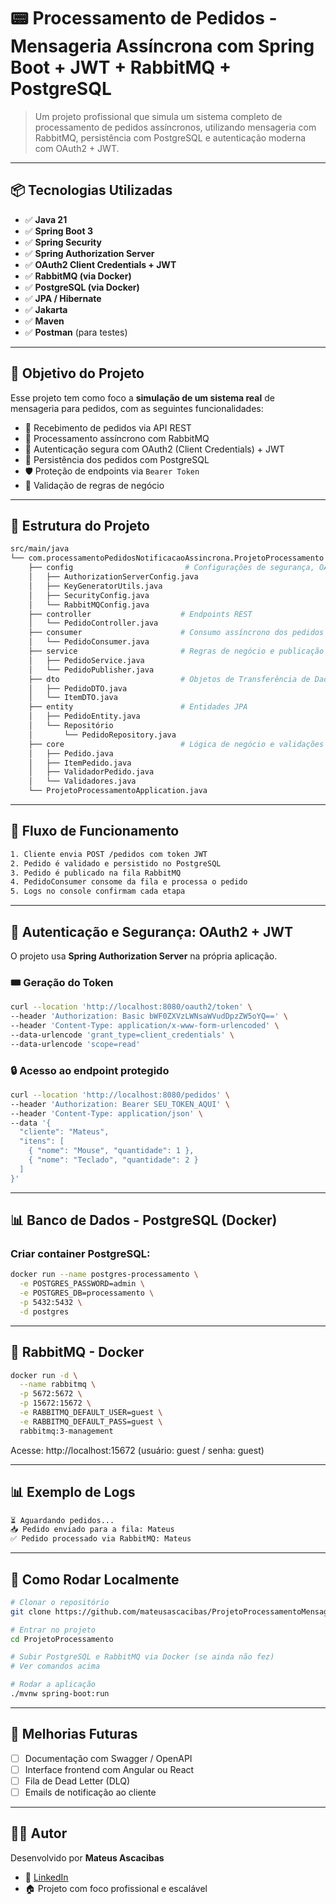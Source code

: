 # 📟 Processamento de Pedidos - Mensageria Assíncrona com Spring Boot + JWT + RabbitMQ + PostgreSQL

> Um projeto profissional que simula um sistema completo de processamento de pedidos assíncronos, utilizando mensageria com RabbitMQ, persistência com PostgreSQL e autenticação moderna com OAuth2 + JWT.

---

## 📦 Tecnologias Utilizadas

- ✅ **Java 21**
- ✅ **Spring Boot 3**
- ✅ **Spring Security**
- ✅ **Spring Authorization Server**
- ✅ **OAuth2 Client Credentials + JWT**
- ✅ **RabbitMQ (via Docker)**
- ✅ **PostgreSQL (via Docker)**
- ✅ **JPA / Hibernate**
- ✅ **Jakarta**
- ✅ **Maven**
- ✅ **Postman** (para testes)

---

## 🧐 Objetivo do Projeto

Esse projeto tem como foco a **simulação de um sistema real** de mensageria para pedidos, com as seguintes funcionalidades:

- 📅 Recebimento de pedidos via API REST
- 🛅 Processamento assíncrono com RabbitMQ
- 🔐 Autenticação segura com OAuth2 (Client Credentials) + JWT
- 🏦 Persistência dos pedidos com PostgreSQL
- 🛡️ Proteção de endpoints via `Bearer Token`
- 🤔 Validação de regras de negócio

---

## 🧱 Estrutura do Projeto

```bash
src/main/java
└── com.processamentoPedidosNotificacaoAssincrona.ProjetoProcessamento
    ├── config                         # Configurações de segurança, OAuth2 e RabbitMQ
    │   ├── AuthorizationServerConfig.java
    │   ├── KeyGeneratorUtils.java
    │   ├── SecurityConfig.java
    │   └── RabbitMQConfig.java
    ├── controller                    # Endpoints REST
    │   └── PedidoController.java
    ├── consumer                      # Consumo assíncrono dos pedidos via fila
    │   └── PedidoConsumer.java
    ├── service                       # Regras de negócio e publicação na fila
    │   ├── PedidoService.java
    │   └── PedidoPublisher.java
    ├── dto                           # Objetos de Transferência de Dados
    │   ├── PedidoDTO.java
    │   └── ItemDTO.java
    ├── entity                        # Entidades JPA
    │   ├── PedidoEntity.java
    │   └── Repositório
    │       └── PedidoRepository.java
    ├── core                          # Lógica de negócio e validações
    │   ├── Pedido.java
    │   ├── ItemPedido.java
    │   ├── ValidadorPedido.java
    │   └── Validadores.java
    └── ProjetoProcessamentoApplication.java
```

---

## 🔄 Fluxo de Funcionamento

```bash
1. Cliente envia POST /pedidos com token JWT
2. Pedido é validado e persistido no PostgreSQL
3. Pedido é publicado na fila RabbitMQ
4. PedidoConsumer consome da fila e processa o pedido
5. Logs no console confirmam cada etapa
```

---

## 🔐 Autenticação e Segurança: OAuth2 + JWT

O projeto usa **Spring Authorization Server** na própria aplicação.

### 🎟️ Geração do Token

```bash
curl --location 'http://localhost:8080/oauth2/token' \
--header 'Authorization: Basic bWF0ZXVzLWNsaWVudDpzZW5oYQ==' \
--header 'Content-Type: application/x-www-form-urlencoded' \
--data-urlencode 'grant_type=client_credentials' \
--data-urlencode 'scope=read'
```

### 🔒 Acesso ao endpoint protegido

```bash
curl --location 'http://localhost:8080/pedidos' \
--header 'Authorization: Bearer SEU_TOKEN_AQUI' \
--header 'Content-Type: application/json' \
--data '{
  "cliente": "Mateus",
  "itens": [
    { "nome": "Mouse", "quantidade": 1 },
    { "nome": "Teclado", "quantidade": 2 }
  ]
}'
```

---

## 📊 Banco de Dados - PostgreSQL (Docker)

### Criar container PostgreSQL:

```bash
docker run --name postgres-processamento \
  -e POSTGRES_PASSWORD=admin \
  -e POSTGRES_DB=processamento \
  -p 5432:5432 \
  -d postgres
```

---

## 🚀 RabbitMQ - Docker

```bash
docker run -d \
  --name rabbitmq \
  -p 5672:5672 \
  -p 15672:15672 \
  -e RABBITMQ_DEFAULT_USER=guest \
  -e RABBITMQ_DEFAULT_PASS=guest \
  rabbitmq:3-management
```

Acesse: http://localhost:15672 (usuário: guest / senha: guest)

---

## 📊 Exemplo de Logs

```bash
⏳ Aguardando pedidos...
📥 Pedido enviado para a fila: Mateus
✅ Pedido processado via RabbitMQ: Mateus
```

---

## 🚀 Como Rodar Localmente

```bash
# Clonar o repositório
git clone https://github.com/mateusascacibas/ProjetoProcessamentoMensageria.git

# Entrar no projeto
cd ProjetoProcessamento

# Subir PostgreSQL e RabbitMQ via Docker (se ainda não fez)
# Ver comandos acima

# Rodar a aplicação
./mvnw spring-boot:run
```

---

## 🔮 Melhorias Futuras

- [ ] Documentação com Swagger / OpenAPI
- [ ] Interface frontend com Angular ou React
- [ ] Fila de Dead Letter (DLQ)
- [ ] Emails de notificação ao cliente

---

## 👨‍💼 Autor

Desenvolvido por **Mateus Ascacibas**

- 📧 [LinkedIn](https://www.linkedin.com/in/mateus-ascacibas/)
- 🏠 Projeto com foco profissional e escalável
